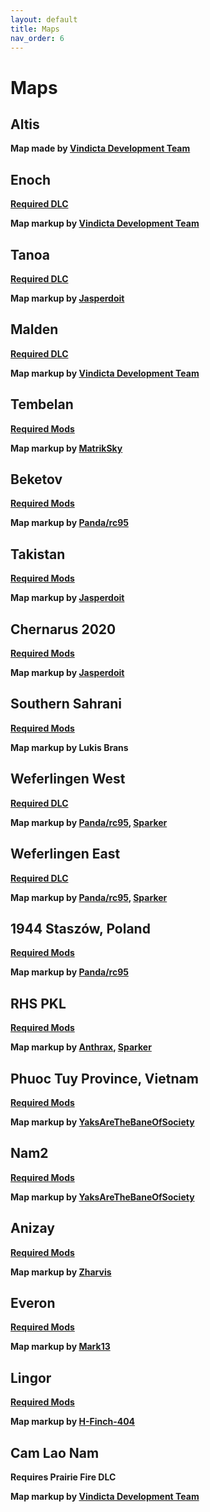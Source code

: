 ```yaml
---
layout: default
title: Maps
nav_order: 6
---
```


# Maps

## Altis

<b>Map made by [Vindicta Development Team](https://github.com/Vindicta-Team)</b><br>

## Enoch

<b>[Required DLC](https://store.steampowered.com/app/1021790/Arma_3_Contact/)</b>

<b>Map markup by [Vindicta Development Team](https://github.com/Vindicta-Team)</b><br>

## Tanoa

<b>[Required DLC](https://store.steampowered.com/app/395180/Arma_3_Apex/)</b>

<b>Map markup by [Jasperdoit](https://github.com/Jasperdoit)</b><br>

## Malden

<b>[Required DLC](https://store.steampowered.com/app/639600/Arma_3_Malden/)</b>

<b>Map markup by [Vindicta Development Team](https://github.com/Vindicta-Team)</b><br>

## Tembelan

<b>[Required Mods](https://steamcommunity.com/workshop/filedetails/?id=1252091296)</b>

<b>Map markup by [MatrikSky](https://steamcommunity.com/profiles/76561198354579370)</b><br>

## Beketov

<b>[Required Mods](https://steamcommunity.com/sharedfiles/filedetails/?id=743968516)</b>

<b>Map markup by [Panda/rc95](https://github.com/rc95)</b><br>

## Takistan

<b>[Required Mods](https://steamcommunity.com/sharedfiles/filedetails/?id=583544987&searchtext=cup)</b>

<b>Map markup by [Jasperdoit](https://github.com/Jasperdoit)</b><br>

## Chernarus 2020

<b>[Required Mods](https://steamcommunity.com/sharedfiles/filedetails/?id=1981964169&searchtext=cup)</b>

<b>Map markup by [Jasperdoit](https://github.com/Jasperdoit)</b><br>

## Southern Sahrani

<b>[Required Mods](https://steamcommunity.com/sharedfiles/filedetails/?id=1981964169&searchtext=cup)</b>

<b>Map markup by Lukis Brans</b><br>

## Weferlingen West

<b>[Required DLC](https://store.steampowered.com/app/1042220/Arma_3_Creator_DLC_Global_Mobilization__Cold_War_Germany/)</b>

<b>Map markup by [Panda/rc95](https://github.com/rc95), [Sparker](https://github.com/Sparker95)</b><br>

## Weferlingen East

<b>[Required DLC](https://store.steampowered.com/app/1042220/Arma_3_Creator_DLC_Global_Mobilization__Cold_War_Germany/)</b>

<b>Map markup by [Panda/rc95](https://github.com/rc95), [Sparker](https://github.com/Sparker95)</b><br>

## 1944 Staszów, Poland

<b>[Required Mods](https://steamcommunity.com/sharedfiles/filedetails/?id=1980236949)</b>

<b>Map markup by [Panda/rc95](https://github.com/rc95)</b><br>

## RHS PKL

<b>[Required Mods](https://steamcommunity.com/sharedfiles/filedetails/?id=1978754337)</b>

<b>Map markup by [Anthrax](https://steamcommunity.com/id/Anthrax2001), [Sparker](https://github.com/Sparker95)</b><br>

## Phuoc Tuy Province, Vietnam

<b>[Required Mods](https://steamcommunity.com/sharedfiles/filedetails/?id=1630431069)</b>

<b>Map markup by [YaksAreTheBaneOfSociety](https://steamcommunity.com/id/ampedworldgaming/)</b><br>

## Nam2

<b>[Required Mods](https://steamcommunity.com/sharedfiles/filedetails/?id=794782314)</b>

<b>Map markup by [YaksAreTheBaneOfSociety](https://steamcommunity.com/id/ampedworldgaming/)</b><br>

## Anizay

<b>[Required Mods](https://steamcommunity.com/sharedfiles/filedetails/?id=1537973181)</b>

<b>Map markup by [Zharvis](https://github.com/Zharvis1)</b><br>

## Everon

<b>[Required Mods](https://steamcommunity.com/sharedfiles/filedetails/?id=853743366)</b>

<b>Map markup by [Mark13](https://github.com/Marc13Bautista)</b><br>

## Lingor

<b>[Required Mods](https://steamcommunity.com/sharedfiles/filedetails/?id=718649903)</b>

<b>Map markup by [H-Finch-404](https://github.com/H-Finch-404)</b><br>

## Cam Lao Nam

<b>Requires Prairie Fire DLC</b>

<b>Map markup by [Vindicta Development Team](https://github.com/Vindicta-Team)</b><br>
